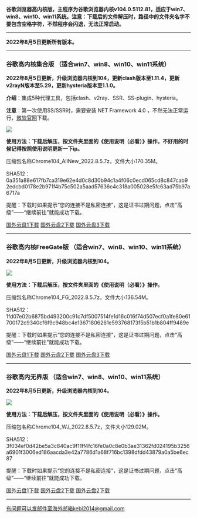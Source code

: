 **谷歌浏览器高内核版，主程序为谷歌浏览器内核v104.0.5112.81，适应于win7、win8、win10、win11系统。注意：下载后的文件解压时，路径中的文件夹名字不要包含空格字符，不然程序会闪退，无法正常启动。**

***

**2022年8月5日更新所有版本。**

***

### 谷歌高内核集合版  （适合win7、win8、win10、win11系统）

**2022年8月5日更新，升级浏览器内核到104，更新clash版本至1.11.4，更新v2rayN版本至5.29，更新hysteria版本至1.1.0。**

**介绍**：集成5种代理工具，包括clash、v2ray、SSR、SS-plugin、hysteria。

**注意**：第一次使用SS/SSR时，需要安装 NET Framework 4.0 ，不然无法正常运行，[微软官网](https://www.microsoft.com/zh-cn/download/details.aspx?id=17718)下载。

![](https://fastly.jsdelivr.net/gh/Alvin9999/pac2/softimag/chrome1020528.png)

**使用方法：下载后解压，按文件夹里面的《使用说明（必看）》操作。不好用的时候记得按照使用说明更新一下ip。**

压缩包名称Chrome104_AllNew_2022.8.5.7z，文件大小170.35M。

SHA512：0a351a88e617fb7ca319e62e4d0c8d30b94c1a4f06c0ecd065cd8c847cab92edcbd0178e2b971f4b75c502a5aad57636c4c318a005028e5fc63ad75b97a6717a

提醒：下载时如果提示“您的连接不是私密连接”，这是证书过期问题，点击“高级”——“继续前往”就能成功下载。

[国外云盘1下载](https://tr601.free4444.xyz/Chrome104_AllNew_2022.8.5.7z) 
[国外云盘2下载](https://tr201.free4444.xyz/Chrome104_AllNew_2022.8.5.7z) 
[国外云盘3下载](45.66.159.222/Chrome104_AllNew_2022.8.5.7z) 

***

### 谷歌高内核FreeGate版  （适合win7、win8、win10、win11系统）

**2022年8月5日更新，升级浏览器内核到104。**

![](https://fastly.jsdelivr.net/gh/Alvin9999/pac2/softimag/chrome9611282.PNG)

**使用方法：下载后解压，按文件夹里面的《使用说明（必看）》操作。**

压缩包名称Chrome104_FG_2022.8.5.7z，文件大小136.54M。

SHA512：1fd07e02b6875bd493200c91c7df5007514fe1d16c016f74d507ecf0a1fe80e61700172c9340cf6f9c948bc4e13671806261e593768173f5b51b1b804ff9489e

提醒：下载时如果提示“您的连接不是私密连接”，这是证书过期问题，点击“高级”——“继续前往”就能成功下载。

[国外云盘1下载](https://tr601.free4444.xyz/Chrome104_FG_2022.8.5.7z) 
[国外云盘2下载](https://tr201.free4444.xyz/Chrome104_FG_2022.8.5.7z) 
[国外云盘3下载](45.66.159.222/Chrome104_FG_2022.8.5.7z) 

***

### 谷歌高内无界版  （适合win7、win8、win10、win11系统）

**2022年8月5日更新，升级浏览器内核到104。**

![](https://fastly.jsdelivr.net/gh/Alvin9999/pac2/softimag/chrome9611283.PNG)

**使用方法：下载后解压，按文件夹里面的《使用说明（必看）》操作。**

压缩包名称Chrome104_WJ_2022.8.5.7z，文件大小129.02M。

SHA512：3f034ef0d42be5a3c840ac9f11ff4fc16fe0a0c8e0b3ae31362fd024195b3256a6901f3006ed186aacda3e42a7786d1a68f716bc1398dfdd43879a0a5be6ec87

提醒：下载时如果提示“您的连接不是私密连接”，这是证书过期问题，点击“高级”——“继续前往”就能成功下载。

[国外云盘1下载](https://tr601.free4444.xyz/Chrome104_WJ_2022.8.5.7z) 
[国外云盘2下载](https://tr201.free4444.xyz/Chrome104_WJ_2022.8.5.7z) 
[国外云盘2下载](45.66.159.222/Chrome104_WJ_2022.8.5.7z) 


***

有问题可以发邮件至海外邮箱kebi2014@gmail.com